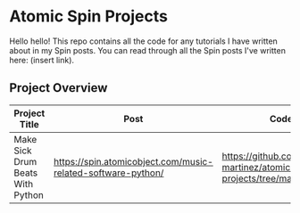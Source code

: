 # Atomic Spin Projects

Hello hello! This repo contains all the code for any tutorials I have written about in my Spin posts. You can read through all the Spin posts I've written here: (insert link).

## Project Overview
  
| Project Title | Post | Code |
| --- | --- | --- |
| Make Sick Drum Beats With Python | https://spin.atomicobject.com/music-related-software-python/ | https://github.com/georgia-martinez/atomic-spin-projects/tree/main/project1 |
